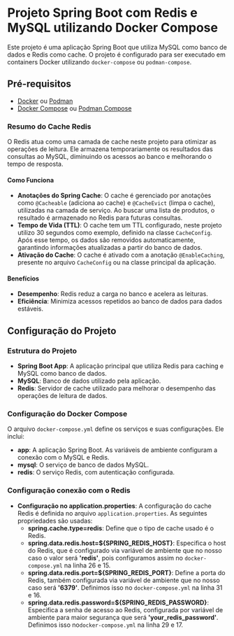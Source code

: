 # Projeto Spring Boot com Redis e MySQL utilizando Docker Compose

Este projeto é uma aplicação Spring Boot que utiliza MySQL como banco de dados e Redis como cache. O projeto é configurado para ser executado em containers Docker utilizando `docker-compose` ou `podman-compose`.

## Pré-requisitos

- [Docker](https://www.docker.com/get-started) ou [Podman](https://podman.io/get-started)
- [Docker Compose](https://docs.docker.com/compose/install/) ou [Podman Compose](https://github.com/containers/podman-compose)

### Resumo do Cache Redis

O Redis atua como uma camada de cache neste projeto para otimizar as
operações de leitura. Ele armazena temporariamente os resultados das
consultas ao MySQL, diminuindo os acessos ao banco e melhorando o
tempo de resposta.

#### Como Funciona

- **Anotações do Spring Cache**: O cache é gerenciado por anotações
  como `@Cacheable` (adiciona ao cache) e `@CacheEvict` (limpa o cache),
  utilizadas na camada de serviço. Ao buscar uma lista de produtos,
  o resultado é armazenado no Redis para futuras consultas.
- **Tempo de Vida (TTL)**: O cache tem um TTL configurado, neste projeto utilizo
  30 segundos como exemplo, definido na classe `CacheConfig`. Após esse
  tempo, os dados são removidos automaticamente, garantindo informações
  atualizadas a partir do banco de dados.
- **Ativação do Cache**: O cache é ativado com a anotação `@EnableCaching`,
  presente no arquivo `CacheConfig` ou na classe principal da aplicação.

#### Benefícios

- **Desempenho**: Redis reduz a carga no banco e acelera as leituras.
- **Eficiência**: Minimiza acessos repetidos ao banco de dados para dados estáveis.

## Configuração do Projeto

### Estrutura do Projeto

- **Spring Boot App**: A aplicação principal que utiliza Redis para caching e MySQL como banco de dados.
- **MySQL**: Banco de dados utilizado pela aplicação.
- **Redis**: Servidor de cache utilizado para melhorar o desempenho das operações de leitura de dados.

### Configuração do Docker Compose

O arquivo `docker-compose.yml` define os serviços e suas configurações. Ele inclui:

- **app**: A aplicação Spring Boot. As variáveis de ambiente configuram a conexão com o MySQL e Redis.
- **mysql**: O serviço de banco de dados MySQL.
- **redis**: O serviço Redis, com autenticação configurada.

### Configuração conexão com o Redis

- **Configuração no application.properties**:
  A configuração do cache Redis é definida no arquivo `application.properties`.
  As seguintes propriedades são usadas:
    - **spring.cache.type=redis**: Define que o tipo de cache usado é o Redis.
    - **spring.data.redis.host=${SPRING_REDIS_HOST}**: Especifica o host do Redis,
      que é configurado via variável de ambiente que no nosso caso o valor será **'redis'**,
      pois configuramos assim no `docker-compose.yml` na linha 26 e 15.
    - **spring.data.redis.port=${SPRING_REDIS_PORT}**: Define a porta do Redis,
      também configurada via variável de ambiente que no nosso caso será **'6379'**.
      Definimos isso no `docker-compose.yml` na linha 31 e 16.
    - **spring.data.redis.password=${SPRING_REDIS_PASSWORD}**: Especifica a
      senha de acesso ao Redis, configurada por variável de ambiente para
      maior segurança que será **'your_redis_password'**.
      Definimos isso no`docker-compose.yml` na linha 29 e 17.

